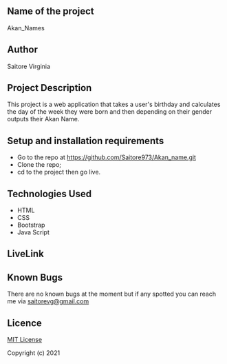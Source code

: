 ## Name of the project

Akan_Names

## Author
Saitore Virginia


## Project Description

This project is a web application that takes a user's birthday and calculates the day of the week they were born and then depending on their gender outputs their Akan Name. 

## Setup and installation requirements

* Go to the repo at https://github.com/Saitore973/Akan_name.git
* Clone the repo;
* cd to the project then go live.

## Technologies Used
* HTML
* CSS
* Bootstrap
* Java Script


## LiveLink


## Known Bugs 

There are no known bugs at the moment but if any spotted you can reach me via saitorevg@gmail.com

## Licence

[MIT License](./LICENSE)

Copyright (c) 2021 

